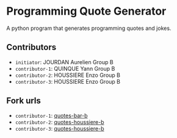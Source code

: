 # Programming Quote Generator

A python program that generates programming quotes and jokes.

## Contributors
- `initiator`: JOURDAN Aurelien Group B
- `contributor-1`: QUINQUE Yann Group B
- `contributor-2`: HOUSSIERE Enzo Group B 
- `contributor-3`: HOUSSIERE Enzo Group B 

## Fork urls
- `contributor-1`: [quotes-bar-b](url-1)
- `contributor-2`: [quotes-houssiere-b](https://github.com/EnzoHOU10/quotes-houssiere-b)
- `contributor-3`: [quotes-houssiere-b](https://github.com/EnzoHOU10/quotes-houssiere-b)
